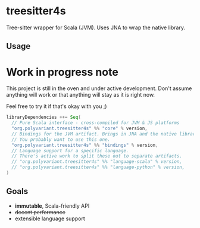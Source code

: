 # treesitter4s

Tree-sitter wrapper for Scala (JVM). Uses JNA to wrap the native library.

## Usage

# Work in progress note

This project is still in the oven and under active development.
Don't assume anything will work or that anything will stay as it is right now.

Feel free to try it if that's okay with you ;)

```scala
libraryDependencies ++= Seq(
  // Pure Scala interface - cross-compiled for JVM & JS platforms
  "org.polyvariant.treesitter4s" %% "core" % version,
  // Bindings for the JVM artifact. Brings in JNA and the native library.
  // You probably want to use this one.
  "org.polyvariant.treesitter4s" %% "bindings" % version,
  // Language support for a specific language.
  // There's active work to split these out to separate artifacts.
  // "org.polyvariant.treesitter4s" %% "language-scala" % version,
  // "org.polyvariant.treesitter4s" %% "language-python" % version,
)
```

## Goals

- **immutable**, Scala-friendly API
- ~~decent performance~~
- extensible language support
